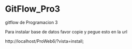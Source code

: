 # GitFlow_Pro3
gitflow de Programacion 3


Para instalar base de datos favor copie y pegue esto en la url 

http://localhost/ProWeb6/?vista=install;
